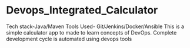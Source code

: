 # Devops_Integrated_Calculator

Tech stack-Java/Maven
Tools Used-  Git/Jenkins/Docker/Ansible
This is a simple calculator app to made to learn concepts of DevOps.
Complete development cycle is automated using devops tools

